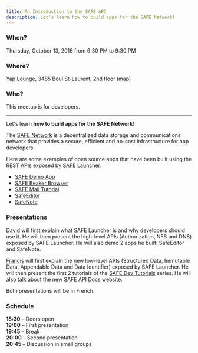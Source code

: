 ```yaml
---
title: An Introduction to the SAFE API
description: Let's learn how to build apps for the SAFE Network!
---
```


### When?
Thursday, October 13, 2016 from 6:30 PM to 9:30 PM

### Where?
[Yap Lounge](http://yaplounge.com/event-space/), 3485 Boul St-Laurent, 2nd floor ([map](https://goo.gl/maps/qKyFxYGWDYu))

### Who?
This meetup is for developers.

---

Let's learn **how to build apps for the SAFE Network**!

The [SAFE Network](https://safenetwork.org/) is a decentralized data storage and communications network that provides a secure, efficient and no-cost infrastructure for app developers.

Here are some examples of open source apps that have been built using the REST APIs exposed by [SAFE Launcher](https://maidsafe.readme.io/docs/launcher):

* [SAFE Demo App](https://apps.safenetwork.org/safe-demo-app/)
* [SAFE Beaker Browser](https://apps.safenetwork.org/safe-beaker-browser/)
* [SAFE Mail Tutorial](https://apps.safenetwork.org/safe-mail-tutorial/)
* [SafeEditor](https://apps.safenetwork.org/safeeditor/)
* [SafeNote](https://apps.safenetwork.org/safenote/)

### Presentations

[David](https://github.com/davidmtl) will first explain what SAFE Launcher is and why developers should use it. He will then present the high-level APIs (Authorization, NFS and DNS) exposed by SAFE Launcher. He will also demo 2 apps he built: SafeEditor and SafeNote.

[Francis](https://github.com/frabrunelle) will first explain the new low-level APIs (Structured Data, Immutable Data, Appendable Data and Data Identifier) exposed by SAFE Launcher. He will then present the first 2 tutorials of the [SAFE Dev Tutorials](https://tutorials.safedev.org/) series. He will also talk about the new [SAFE API Docs](https://api.safedev.org/) website.

Both presentations will be in French.

### Schedule

**18:30** – Doors open <br>
**19:00** – First presentation <br>
**19:45** – Break <br>
**20:00** – Second presentation <br>
**20:45** – Discussion in small groups
